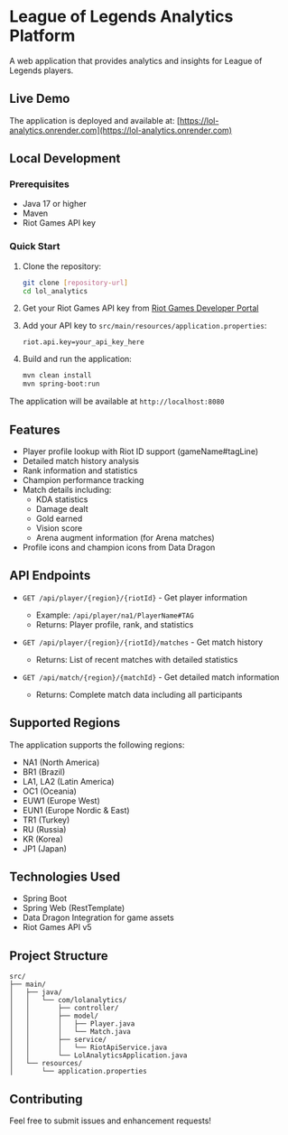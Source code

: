 # League of Legends Analytics Platform

A web application that provides analytics and insights for League of Legends players.

## Live Demo

The application is deployed and available at: [https://lol-analytics.onrender.com](https://lol-analytics.onrender.com)

## Local Development

### Prerequisites

- Java 17 or higher
- Maven
- Riot Games API key

### Quick Start

1. Clone the repository:
   ```bash
   git clone [repository-url]
   cd lol_analytics
   ```

2. Get your Riot Games API key from [Riot Games Developer Portal](https://developer.riotgames.com/)

3. Add your API key to `src/main/resources/application.properties`:
   ```properties
   riot.api.key=your_api_key_here
   ```

4. Build and run the application:
   ```bash
   mvn clean install
   mvn spring-boot:run
   ```

The application will be available at `http://localhost:8080`

## Features

- Player profile lookup with Riot ID support (gameName#tagLine)
- Detailed match history analysis
- Rank information and statistics
- Champion performance tracking
- Match details including:
  - KDA statistics
  - Damage dealt
  - Gold earned
  - Vision score
  - Arena augment information (for Arena matches)
- Profile icons and champion icons from Data Dragon

## API Endpoints

- `GET /api/player/{region}/{riotId}` - Get player information
  - Example: `/api/player/na1/PlayerName#TAG`
  - Returns: Player profile, rank, and statistics

- `GET /api/player/{region}/{riotId}/matches` - Get match history
  - Returns: List of recent matches with detailed statistics

- `GET /api/match/{region}/{matchId}` - Get detailed match information
  - Returns: Complete match data including all participants

## Supported Regions

The application supports the following regions:
- NA1 (North America)
- BR1 (Brazil)
- LA1, LA2 (Latin America)
- OC1 (Oceania)
- EUW1 (Europe West)
- EUN1 (Europe Nordic & East)
- TR1 (Turkey)
- RU (Russia)
- KR (Korea)
- JP1 (Japan)

## Technologies Used

- Spring Boot
- Spring Web (RestTemplate)
- Data Dragon Integration for game assets
- Riot Games API v5

## Project Structure

```
src/
├── main/
│   ├── java/
│   │   └── com/lolanalytics/
│   │       ├── controller/
│   │       ├── model/
│   │       │   ├── Player.java
│   │       │   └── Match.java
│   │       ├── service/
│   │       │   └── RiotApiService.java
│   │       └── LolAnalyticsApplication.java
│   └── resources/
│       └── application.properties
```

## Contributing

Feel free to submit issues and enhancement requests!

